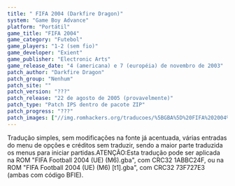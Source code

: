 ```yaml
---
title: " FIFA 2004 (Darkfire Dragon)"
system: "Game Boy Advance"
platform: "Portátil"
game_title: "FIFA 2004"
game_category: "Futebol"
game_players: "1-2 (sem fio)"
game_developer: "Exient"
game_publisher: "Electronic Arts"
game_release_date: "4 (americana) e 7 (européia) de novembro de 2003"
patch_author: "Darkfire Dragon"
patch_group: "Nenhum"
patch_site: ""
patch_version: "???"
patch_release: "22 de agosto de 2005 (provavelmente)"
patch_type: "Patch IPS dentro de pacote ZIP"
patch_progress: "???"
patch_images: ["//img.romhackers.org/traducoes/%5BGBA%5D%20FIFA%202004%20-%20Darkfire%20Dragon%20-%201.png","//img.romhackers.org/traducoes/%5BGBA%5D%20FIFA%202004%20-%20Darkfire%20Dragon%20-%202.png","//img.romhackers.org/traducoes/%5BGBA%5D%20FIFA%202004%20-%20Darkfire%20Dragon%20-%203.png"]
---
```

Tradução simples, sem modificações na fonte já acentuada, várias entradas do menu de opções e créditos sem traduzir, sendo a maior parte traduzida os menus para iniciar partidas.ATENÇÃO:Esta tradução pode ser aplicada na ROM "FIFA Football 2004 (UE) (M6).gba", com CRC32 1ABBC24F, ou na ROM "FIFA Football 2004 (UE) (M6) [t1].gba", com CRC32 73F727E3 (ambas com código BFIE).